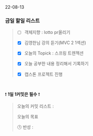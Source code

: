 22-08-13
### 금일 할일 리스트


> - [ ]  객체지향 : lotto pr올리기
>
> - [X]  김영한님 강의 듣기(MVC 2 1섹션)
>
> - [X]  오늘의 Topick : 스프링 트렌젝션
>
> - [X]  오늘 공부한 내용 정리해서 기록하기
>
> - [X] 캡스톤 프로젝트 진행
>

<br/>

❗ **1일 1커밋은 필수** ❗
> 오늘의 커밋 리스트 :
>
> 오늘의 목표  
>
> 🕒 반성 :
>
>     
>

<br/>
